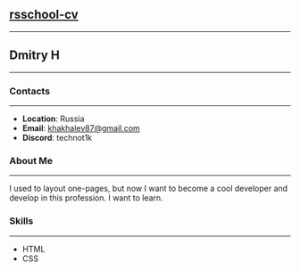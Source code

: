 ## [rsschool-cv](https://technot1k.github.io/rsschool-cv/cv)
***
## Dmitry H
---
### Contacts
---
* __Location__: Russia
* __Email__: khakhalev87@gmail.com
* __Discord__: technot1k

### About Me
---
I used to layout one-pages, but now I want to become a cool developer and develop in this profession. 
I want to learn.
### Skills
---
* HTML
* CSS
